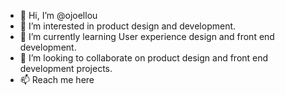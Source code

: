 - 👋 Hi, I’m @ojoellou
- 👀 I’m interested in product design and development.
- 🌱 I’m currently learning User experience design and front end development.
- 💞️ I’m looking to collaborate on product design and front end development projects.
- 📫 Reach me here

<!---
ojoellou/ojoellou is a ✨ special ✨ repository because its `README.md` (this file) appears on your GitHub profile.
You can click the Preview link to take a look at your changes.
--->
